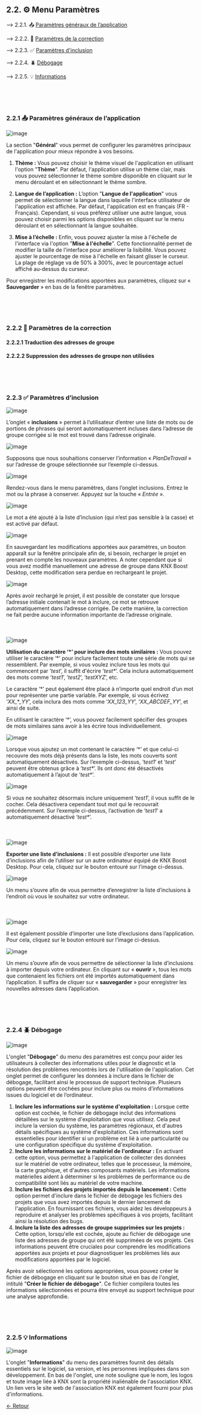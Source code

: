 ## 2.2. ⚙️ Menu Paramètres

 --> 2.2.1. 📤 [Paramètres généraux de l’application](#paramètres-généraux-de-lapplication)
      
 --> 2.2.2. 📝 [Paramètres de la correction](#paramètres-de-la-correction)

 --> 2.2.3. ✅ [Paramètres d'inclusion](#paramètres-dinclusion)

 --> 2.2.4. 🪲 [Débogage](#débogage)

 --> 2.2.5. 💡 [Informations](#informations)<br>
<br>
<br>
<br>
<br>
### 2.2.1 📤 Paramètres généraux de l’application <a name="paramètres-généraux-de-lapplication"></a>

![image](https://github.com/user-attachments/assets/97e8f6af-8aee-486d-aebe-129d404fdb6d)

La section "**Général**" vous permet de configurer les paramètres principaux de l'application pour mieux répondre à vos besoins.

1. **Thème :** Vous pouvez choisir le thème visuel de l'application en utilisant l'option "**Thème**". Par défaut, l'application utilise un thème clair, mais vous pouvez sélectionner le thème sombre disponible en cliquant sur le menu déroulant et en sélectionnant le thème sombre.

2. **Langue de l’application :** L’option "**Langue de l'application**" vous permet de sélectionner la langue dans laquelle l'interface utilisateur de l'application est affichée. Par défaut, l'application est en français (FR - Français). Cependant, si vous préférez utiliser une autre langue, vous pouvez choisir parmi les options disponibles en cliquant sur le menu déroulant et en sélectionnant la langue souhaitée.

3. **Mise à l’échelle :** Enfin, vous pouvez ajuster la mise à l'échelle de l'interface via l'option "**Mise à l'échelle**". Cette fonctionnalité permet de modifier la taille de l'interface pour améliorer la lisibilité. Vous pouvez ajuster le pourcentage de mise à l'échelle en faisant glisser le curseur. La plage de réglage va de 50% à 300%, avec le pourcentage actuel affiché au-dessus du curseur.

Pour enregistrer les modifications apportées aux paramètres, cliquez sur « **Sauvegarder** » en bas de la fenêtre paramètres.<br>
<br>
<br>
<br>
<br>
### 2.2.2 📝 Paramètres de la correction <a name="paramètres-de-la-correction"></a>
#### 2.2.2.1	Traduction des adresses de groupe
#### 2.2.2.2	Suppression des adresses de groupe non utilisées<br>
<br>
<br>
<br>

### 2.2.3 ✅ Paramètres d’inclusion <a name="paramètres-dinclusion"></a>

![image](https://github.com/user-attachments/assets/5331f21c-3b1c-4039-ab77-5eec475bb286)

L’onglet « **inclusions** » permet à l’utilisateur d’entrer une liste de mots ou de portions de phrases qui seront automatiquement incluses dans l’adresse de groupe corrigée si le mot est trouvé dans l’adresse originale.

![image](https://github.com/user-attachments/assets/75f9af12-ef77-421d-906d-eb8407400bf5)

Supposons que nous souhaitions conserver l’information « *PlanDeTravail* » sur l’adresse de groupe sélectionnée sur l’exemple ci-dessus.

![image](https://github.com/user-attachments/assets/552c4dba-3cb8-4f4a-adf6-46e82660f8f2)

Rendez-vous dans le menu paramètres, dans l’onglet inclusions. Entrez le mot ou la phrase à conserver. Appuyez sur la touche « *Entrée* ».

![image](https://github.com/user-attachments/assets/b77a5342-dd1e-4b74-bf2c-19c472f2c2a2)

Le mot a été ajouté à la liste d’inclusion (qui n’est pas sensible à la casse) et est activé par défaut.

![image](https://github.com/user-attachments/assets/d31ec684-3a63-4d66-802c-11a97aa25199)

En sauvegardant les modifications apportées aux paramètres, un bouton apparaît sur la fenêtre principale afin de, si besoin, recharger le projet en prenant en compte les nouveaux paramètres. A noter cependant que si vous avez modifié manuellement une adresse de groupe dans KNX Boost Desktop, cette modification sera perdue en rechargeant le projet.

![image](https://github.com/user-attachments/assets/fe483a83-0c93-45d4-a6d4-e4b7d07df1b1)

Après avoir rechargé le projet, il est possible de constater que lorsque l’adresse initiale contenait le mot à inclure, ce mot se retrouve automatiquement dans l’adresse corrigée. De cette manière, la correction ne fait perdre aucune information importante de l’adresse originale.<br>
<br>
<br>
<br>
![image](https://github.com/user-attachments/assets/edc95f68-ddac-4776-8dfd-60e1e2a10dc1)

**Utilisation du caractère ‘\*’ pour inclure des mots similaires :** Vous pouvez utiliser le caractère ‘\*’ pour inclure facilement toute une série de mots qui se ressemblent. Par exemple, si vous voulez inclure tous les mots qui commencent par ‘*test*’, il suffit d'écrire ‘*test\**’. Cela inclura automatiquement des mots comme ‘*test1*’, ‘*test2*’, ‘*testXYZ*’, etc.

Le caractère ‘\*’ peut également être placé à n’importe quel endroit d’un mot pour représenter une partie variable. Par exemple, si vous écrivez ‘*XX_\*_YY*’, cela inclura des mots comme ‘*XX_123_YY*’, ‘*XX_ABCDEF_YY*’, et ainsi de suite.

En utilisant le caractère ‘\*’, vous pouvez facilement spécifier des groupes de mots similaires sans avoir à les écrire tous individuellement.

![image](https://github.com/user-attachments/assets/a611d67e-5c0b-411f-ba6e-10ce1be961d6)

Lorsque vous ajoutez un mot contenant le caractère ‘\*’ et que celui-ci recouvre des mots déjà présents dans la liste, les mots couverts sont automatiquement désactivés. Sur l’exemple ci-dessus, ‘*test1*’ et ‘*test*’ peuvent être obtenus grâce à ‘*test\**’. Ils ont donc été désactivés automatiquement à l’ajout de ‘*test\**’.

![image](https://github.com/user-attachments/assets/eb367ccd-eeb4-497c-8284-fa7afdf254f7)

Si vous ne souhaitez désormais inclure uniquement ‘*test1*’, il vous suffit de le cocher. Cela désactivera cependant tout mot qui le recouvrait précédemment. Sur l’exemple ci-dessus, l’activation de ‘*test1*’ a automatiquement désactivé ‘*test\**’.<br>
<br>
<br>
<br>
![image](https://github.com/user-attachments/assets/9ef3eecb-33c7-48b0-aad2-61a21550a2f5)

**Exporter une liste d’inclusions :** Il est possible d’exporter une liste d’inclusions afin de l’utiliser sur un autre ordinateur équipé de KNX Boost Desktop. Pour cela, cliquez sur le bouton entouré sur l’image ci-dessus.

![image](https://github.com/user-attachments/assets/b3c6d413-d068-4c8b-b67f-4d8dafb96058)

Un menu s’ouvre afin de vous permettre d’enregistrer la liste d’inclusions à l’endroit où vous le souhaitez sur votre ordinateur.<br>
<br>
<br>
<br>
![image](https://github.com/user-attachments/assets/c29848b2-615d-4aa7-8223-7b78eca9e624)

Il est également possible d’importer une liste d’exclusions dans l’application. Pour cela, cliquez sur le bouton entouré sur l’image ci-dessus.

![image](https://github.com/user-attachments/assets/738800cf-7280-4bc3-b8cc-fe4484e428af)

Un menu s’ouvre afin de vous permettre de sélectionner la liste d’inclusions à importer depuis votre ordinateur. En cliquant sur « **ouvrir** », tous les mots que contenaient les fichiers ont été importés automatiquement dans l’application. Il suffira de cliquer sur « **sauvegarder** » pour enregistrer les nouvelles adresses dans l’application.<br>
<br>
<br>
<br>
<br>
### 2.2.4 🪲 Débogage <a name="débogage"></a>

![image](https://github.com/user-attachments/assets/c625a8da-31c6-4b83-b4f0-bdac47ec5127)

L'onglet "**Débogage**" du menu des paramètres est conçu pour aider les utilisateurs à collecter des informations utiles pour le diagnostic et la résolution des problèmes rencontrés lors de l'utilisation de l'application. Cet onglet permet de configurer les données à inclure dans le fichier de débogage, facilitant ainsi le processus de support technique. Plusieurs options peuvent être cochées pour inclure plus ou moins d’informations issues du logiciel et de l’ordinateur.

1. **Inclure les informations sur le système d'exploitation :** Lorsque cette option est cochée, le fichier de débogage inclut des informations détaillées sur le système d'exploitation que vous utilisez. Cela peut inclure la version du système, les paramètres régionaux, et d'autres détails spécifiques au système d'exploitation. Ces informations sont essentielles pour identifier si un problème est lié à une particularité ou une configuration spécifique du système d'exploitation.
2. **Inclure les informations sur le matériel de l'ordinateur :** En activant cette option, vous permettez à l'application de collecter des données sur le matériel de votre ordinateur, telles que le processeur, la mémoire, la carte graphique, et d'autres composants matériels. Les informations matérielles aident à déterminer si les problèmes de performance ou de compatibilité sont liés au matériel de votre machine.
3. **Inclure les fichiers des projets importés depuis le lancement :** Cette option permet d'inclure dans le fichier de débogage les fichiers des projets que vous avez importés depuis le dernier lancement de l'application. En fournissant ces fichiers, vous aidez les développeurs à reproduire et analyser les problèmes spécifiques à vos projets, facilitant ainsi la résolution des bugs.
4. **Inclure la liste des adresses de groupe supprimées sur les projets :** Cette option, lorsqu'elle est cochée, ajoute au fichier de débogage une liste des adresses de groupe qui ont été supprimées de vos projets. Ces informations peuvent être cruciales pour comprendre les modifications apportées aux projets et pour diagnostiquer les problèmes liés aux modifications apportées par le logiciel.

Après avoir sélectionné les options appropriées, vous pouvez créer le fichier de débogage en cliquant sur le bouton situé en bas de l'onglet, intitulé "**Créer le fichier de débogage**". Ce fichier compilera toutes les informations sélectionnées et pourra être envoyé au support technique pour une analyse approfondie.<br>
<br>
<br>
<br>
<br>
### 2.2.5 💡 Informations <a name="informations"></a>

![image](https://github.com/user-attachments/assets/9ba77406-2630-483e-867f-fd3463ced050)

L'onglet "**Informations**" du menu des paramètres fournit des détails essentiels sur le logiciel, sa version, et les personnes impliquées dans son développement. En bas de l'onglet, une note souligne que le nom, les logos et toute image liée à KNX sont la propriété inaliénable de l'association KNX. Un lien vers le site web de l'association KNX est également fourni pour plus d'informations.

[← Retour](../README.md)